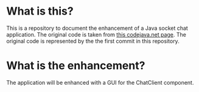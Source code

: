 # What is this?

This is a repository to document the enhancement of a Java socket chat application.
The original code is taken from [this codejava.net page](http://www.codejava.net/java-se/networking/how-to-create-a-chat-console-application-in-java-using-socket). The original code is represented by the the first commit in this repository.

# What is the enhancement?
The application will be enhanced with a GUI for the ChatClient component.
